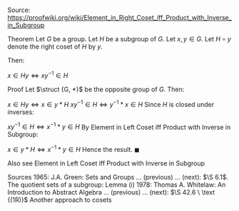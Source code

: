 # 

Source: https://proofwiki.org/wiki/Element_in_Right_Coset_iff_Product_with_Inverse_in_Subgroup



Theorem
Let $G$ be a group.
Let $H$ be a subgroup of $G$.
Let $x, y \in G$.
Let $H \circ y$ denote the right coset of $H$ by $y$.

Then:

$x \in H y \iff x y^{-1} \in H$


Proof
Let $\struct {G, *}$ be the opposite group of $G$.
Then:

$x \in H y \iff x \in y * H$
$x y^{-1} \in H \iff y^{-1} * x \in H$
Since $H$ is closed under inverses:

$x y^{-1} \in H \iff x^{-1} * y \in H$
By Element in Left Coset iff Product with Inverse in Subgroup:

$x \in y * H \iff x^{-1} * y \in H$
Hence the result.
$\blacksquare$


Also see
Element in Left Coset iff Product with Inverse in Subgroup


Sources
1965: J.A. Green: Sets and Groups ... (previous) ... (next): $\S 6.1$. The quotient sets of a subgroup: Lemma $\text{(i)}$
1978: Thomas A. Whitelaw: An Introduction to Abstract Algebra ... (previous) ... (next): $\S 42.6 \ \text {(1R)}$ Another approach to cosets




